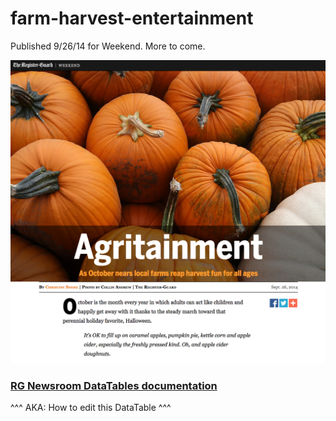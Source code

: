 # farm-harvest-entertainment

Published 9/26/14 for Weekend. More to come.

[![screenshot](https://github.com/rgpages/farm-harvest-entertainment/blob/gh-pages/default.png)](http://pages.registerguard.com/farm-harvest-entertainment/) 

### [RG Newsroom DataTables documentation](https://github.com/rgnewsroom/data/wiki/Using-DataTables)
^^^ AKA: How to edit this DataTable ^^^